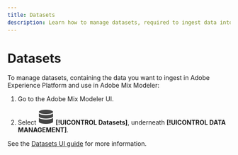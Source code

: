 ```yaml
---
title: Datasets
description: Learn how to manage datasets, required to ingest data into Adobe Mix Modeler.
---
```


# Datasets

To manage datasets, containing the data you want to ingest in Adobe Experience Platform and use in Adobe Mix Modeler:

1. Go to the Adobe Mix Modeler UI.

1. Select ![Data](../assets/icons/Data.svg) **[!UICONTROL Datasets]**, underneath **[!UICONTROL DATA MANAGEMENT]**. 

See the [Datasets UI guide](https://experienceleague.adobe.com/docs/experience-platform/catalog/datasets/user-guide.html?lang=en) for more information.
